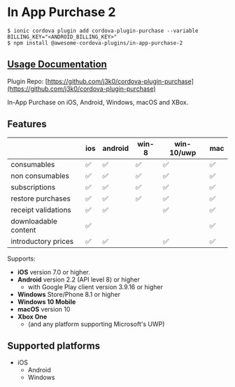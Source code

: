 # In App Purchase 2

```
$ ionic cordova plugin add cordova-plugin-purchase --variable BILLING_KEY="<ANDROID_BILLING_KEY>"
$ npm install @awesome-cordova-plugins/in-app-purchase-2
```

## [Usage Documentation](https://danielsogl.gitbook.io/awesome-cordova-plugins/plugins/in-app-purchase-2/)

Plugin Repo: [https://github.com/j3k0/cordova-plugin-purchase](https://github.com/j3k0/cordova-plugin-purchase)

In-App Purchase on iOS, Android, Windows, macOS and XBox.

## Features

|  | ios | android | win-8 | win-10/uwp | mac |
|--|--|--|--|--|--|
| consumables | ✅ | ✅ | ✅ | ✅ | ✅ |
| non consumables | ✅ | ✅ | ✅ | ✅ | ✅ |
| subscriptions | ✅ | ✅ | ✅ | ✅ | ✅ |
| restore purchases | ✅ | ✅ | ✅ | ✅ | ✅ |
| receipt validations | ✅ | ✅ |  | ✅ | ✅ |
| downloadable content | ✅ |   |   |   | ✅ |
| introductory prices | ✅ | ✅ |   | ✅ | ✅ |

Supports:

 - **iOS** version 7.0 or higher.
 - **Android** version 2.2 (API level 8) or higher
   - with Google Play client version 3.9.16 or higher
 - **Windows** Store/Phone 8.1 or higher
 - **Windows 10 Mobile**
 - **macOS** version 10
 - **Xbox One**
   - (and any platform supporting Microsoft's UWP)

## Supported platforms

- iOS
  - Android
  - Windows
  


